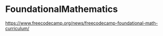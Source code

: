 # FoundationalMathematics
https://www.freecodecamp.org/news/freecodecamp-foundational-math-curriculum/
